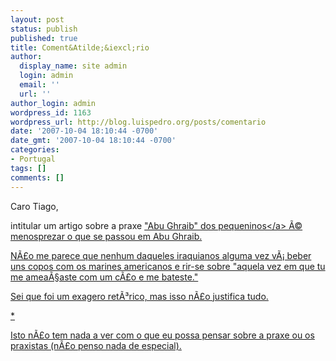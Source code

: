 ```yaml
---
layout: post
status: publish
published: true
title: Coment&Atilde;&iexcl;rio
author:
  display_name: site admin
  login: admin
  email: ''
  url: ''
author_login: admin
wordpress_id: 1163
wordpress_url: http://blog.luispedro.org/posts/comentario
date: '2007-10-04 18:10:44 -0700'
date_gmt: '2007-10-04 18:10:44 -0700'
categories:
- Portugal
tags: []
comments: []
---
```

<p>Caro Tiago,</p>
<p>intitular um artigo sobre a praxe <a href="http:&#47;&#47;diarioeconomico.sapo.pt&#47;edicion&#47;diarioeconomico&#47;opinion&#47;columnistas&#47;pt&#47;desarrollo&#47;1042238.html">"Abu Ghraib" dos pequeninos<&#47;a> &Atilde;&copy; menosprezar o que se passou em Abu Ghraib.</p>
<p>N&Atilde;&pound;o me parece que nenhum daqueles iraquianos alguma vez v&Atilde;&iexcl; beber uns copos com os marines americanos e rir-se sobre "aquela vez em que tu me amea&Atilde;&sect;aste com um c&Atilde;&pound;o e me bateste."</p>
<p>Sei que foi um exagero ret&Atilde;&sup3;rico, mas isso n&Atilde;&pound;o justifica tudo.</p>
<p>*</p>
<p>Isto n&Atilde;&pound;o tem nada a ver com o que eu possa pensar sobre a praxe ou os praxistas (n&Atilde;&pound;o penso nada de especial).</p>
